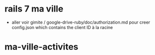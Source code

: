 # rails 7 ma ville

- aller voir gimite / google-drive-ruby/doc/authorization.md pour creer  config.json which contains the client ID à la racine
# ma-ville-activites
